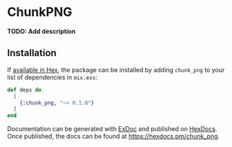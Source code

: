 # ChunkPNG

**TODO: Add description**

## Installation

If [available in Hex](https://hex.pm/docs/publish), the package can be installed
by adding `chunk_png` to your list of dependencies in `mix.exs`:

```elixir
def deps do
  [
    {:chunk_png, "~> 0.1.0"}
  ]
end
```

Documentation can be generated with [ExDoc](https://github.com/elixir-lang/ex_doc)
and published on [HexDocs](https://hexdocs.pm). Once published, the docs can
be found at <https://hexdocs.pm/chunk_png>.

